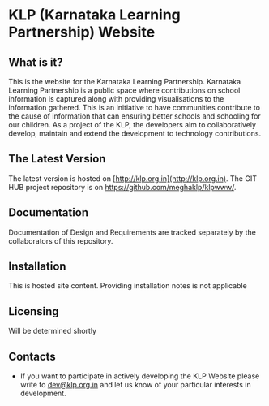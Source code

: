 # KLP (Karnataka Learning Partnership) Website

## What is it?
  
  This is the website for the Karnataka Learning Partnership.
  Karnataka Learning Partnership is a public space where 
  contributions on school information is captured along with 
  providing visualisations to the information gathered. 
  This is an initiative to have communities contribute to the 
  cause of information that can ensuring better schools and 
  schooling for our children. As a project of the KLP, the 
  developers aim to collaboratively develop, maintain and
  extend the development to technology contributions.


## The Latest Version
  
  The latest version is hosted on [http://klp.org.in](http://klp.org.in).
  The GIT HUB project repository is on https://github.com/meghaklp/klpwww/.

  
## Documentation
  
  Documentation of Design and Requirements are tracked separately
  by the collaborators of this repository.


## Installation

  This is hosted site content. Providing installation notes is not applicable


## Licensing
  
  Will be determined shortly  
  

## Contacts

  * If you want to participate in actively developing the KLP Website
    please write to dev@klp.org.in and let us know of your particular 
    interests in development.
